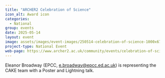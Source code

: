 ```yaml
---
title: "ARCHER2 Celebration of Science"
icon_alt: Award icon
categories:
  - National
group: events
date: 2025-05-14
layout: event
image: assets/images/event-images/250514-celebration-of-science-1000x677.png
project-type: National Event
web-page: https://www.archer2.ac.uk/community/events/celebration-of-science-2025/
---
```



Eleanor Broadway (EPCC, e.broadway@epcc.ed.ac.uk) is representing the CAKE team with a Poster and Lightning talk. 
